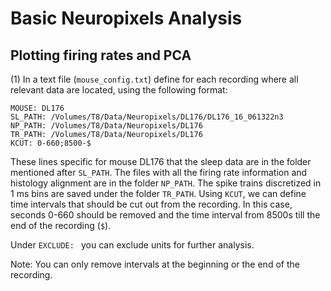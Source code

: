 # Basic Neuropixels Analysis

## Plotting firing rates and PCA

(1) In a text file (`mouse_config.txt`) define for each recording where all relevant data are located, using the following format:

```
MOUSE: DL176
SL_PATH: /Volumes/T8/Data/Neuropixels/DL176/DL176_16_061322n3
NP_PATH: /Volumes/T8/Data/Neuropixels/DL176
TR_PATH: /Volumes/T8/Data/Neuropixels/DL176
KCUT: 0-660;8500-$
```

These lines specific for mouse DL176 that the sleep data are in the folder mentioned after `SL_PATH`. 
The files with all the firing rate information and histology alignment are in the folder `NP_PATH`. The spike trains discretized in 1 ms bins are saved under the folder `TR_PATH`.
Using `KCUT`, we can define time intervals that should be cut out from the recording. In this case, seconds 0-660 should be removed and the time interval from 8500s till the end of the recording (`$`). 

Under `EXCLUDE: ` you can exclude units for further analysis. 

Note: You can only remove intervals at the beginning or the end of the recording.

